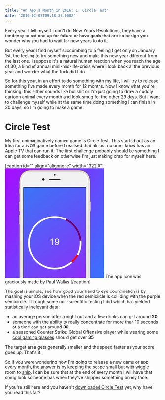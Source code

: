 ```yaml
---
title: "An App a Month in 2016: 1. Circle Test"
date: "2016-02-07T09:18:33.000Z"
---
```


Every year I tell myself I don't do New Years Resolutions, they have a tendency to set one up for failure or have goals that are so benign you wonder why you had to wait for new years to do it.

But every year I find myself succumbing to a feeling I get only on January 1st, the feeling to try something new and make this new year different from the last one. I suppose it's a natural human reaction when you reach the age of 30, a kind of annual mini-mid-life-crisis where I look back at the previous year and wonder what the fuck did I do.

So for this year, in an effort to do something with my life, I will try to release something I've made every month for 12 months. Now I know what you're thinking, this either sounds like bullshit or I'm just going to draw a cuddly cartoon animal every month and look smug for the other 29 days. But I want to challenge myself while at the same time doing something I can finish in 30 days, so I'm going to make a game.

# Circle Test

My first unimaginatively named game is Circle Test. This started out as an idea for a tvOS game before I realised that almost no one I know has an Apple TV that can run it. The first challenge probably should be something I can get some feedback on otherwise I'm just making crap for myself here.

\[caption id="" align="alignnone" width="322.0"\][![  The app icon was graciously made by  Paul Wallas  ](276f6e57-648b-451b-8399-a2fdf7f620b5.jpeg)](https://appsto.re/gb/Bt_iab.i) The app icon was graciously made by Paul Wallas \[/caption\]

The goal is simple, see how good your hand to eye coordination is by mashing your iOS device when the red semicircle is colliding with the purple semicircle. Through some non-scientific testing I did which has yielded statistically irrelevant data:

*   an average person after a night out and a few drinks can get around **20**
*   someone with the ability to really concentrate for more than 10 seconds at a time can get around **30**
*   a seasoned Counter Strike: Global Offensive player while wearing some [cool gaming glasses](http://www.gunnars.com) should get over **35**

The target area gets generally smaller and the speed faster as your score goes up. That's it.

So if you were wondering how I'm going to release a new game or app every month, the answer is by keeping the scope small but with wiggle room to [ship](http://i.imgur.com/V7UzuWZ.jpg). I can be sure that at the end of every month I will have that smug look someone has when they've shipped something on my face.

If you're still here and you haven't [downloaded Circle Test](https://appsto.re/gb/Bt_iab.i) yet, why have you read this far?